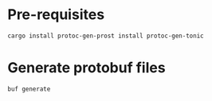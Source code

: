 # Pre-requisites

```bash
cargo install protoc-gen-prost install protoc-gen-tonic
```

# Generate protobuf files

```bash
buf generate
```
